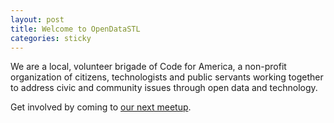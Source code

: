```yaml
---
layout: post
title: Welcome to OpenDataSTL
categories: sticky
---
```


We are a local, volunteer brigade of Code for America, a non-profit organization of citizens, technologists and public servants working together to address civic and community issues through open data and technology.
<script async defer src="https://arcane-ocean-6928.herokuapp.com/slackin.js"></script>
Get involved by coming to [our next meetup](http://www.meetup.com/Open-Data-STL/).
